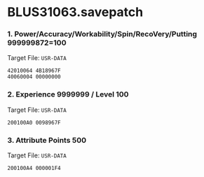 # BLUS31063.savepatch

### 1. Power/Accuracy/Workability/Spin/RecoVery/Putting 999999872=100

Target File: `USR-DATA`

```
42010064 4B18967F
40060004 00000000
```

### 2. Experience 9999999 / Level 100

Target File: `USR-DATA`

```
200100A0 0098967F
```

### 3. Attribute Points 500

Target File: `USR-DATA`

```
200100A4 000001F4
```

